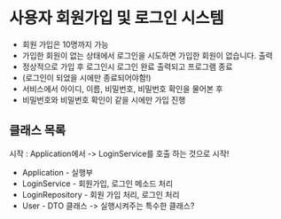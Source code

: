 
# 사용자 회원가입 및 로그인 시스템

- 회원 가입은 10명까지 가능
- 가입한 회원이 없는 상태에서 로그인을 시도하면 가입한 회원이 없습니다. 출력
- 정상적으로 가입 후 로그인시 로그인 완료 출력되고 프로그램 종료
- (로그인이 되었을 시에만 종료되어야함!)
- 서비스에서 아이디, 이름, 비밀번호, 비밀번호 확인을 물어본 후 
- 비밀번호와 비밀번호 확인이 같을 시에만 가입 진행

## 클래스 목록
시작 : Application에서 -> LoginService를 호출 하는 것으로 시작!
- Application - 실행부
- LoginService - 회원가입, 로그인 메소드 처리
- LoginRepository - 회원 가입 처리, 로그인 처리
- User - DTO 클래스 -> 실행시켜주는 특수한 클래스?
